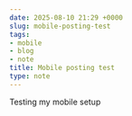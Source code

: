 ```yaml
---
date: 2025-08-10 21:29 +0000
slug: mobile-posting-test
tags:
- mobile
- blog
- note
title: Mobile posting test
type: note
---
```


Testing my mobile setup
